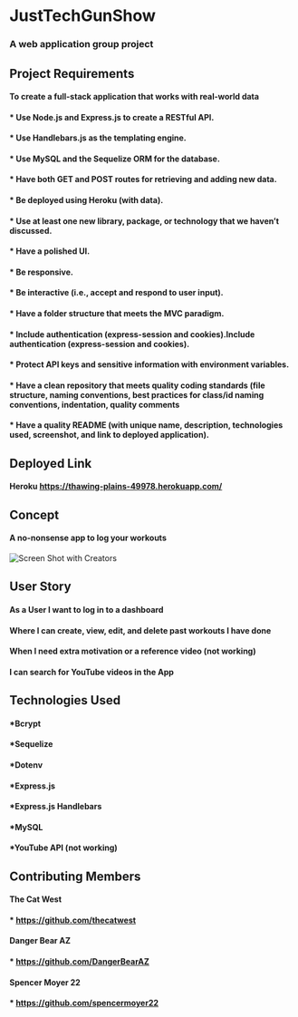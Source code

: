 # JustTechGunShow
### A web application group project 

## Project Requirements
#### To create a full-stack application that works with real-world data
#### * Use Node.js and Express.js to create a RESTful API.
#### * Use Handlebars.js as the templating engine.
#### * Use MySQL and the Sequelize ORM for the database.
#### * Have both GET and POST routes for retrieving and adding new data.
#### * Be deployed using Heroku (with data).
#### * Use at least one new library, package, or technology that we haven’t discussed.
#### * Have a polished UI.
#### * Be responsive.
#### * Be interactive (i.e., accept and respond to user input).
#### * Have a folder structure that meets the MVC paradigm.
#### * Include authentication (express-session and cookies).Include authentication (express-session and cookies).
#### * Protect API keys and sensitive information with environment variables.
#### * Have a clean repository that meets quality coding standards (file structure, naming conventions, best practices for class/id naming conventions, indentation, quality comments
#### * Have a quality README (with unique name, description, technologies used, screenshot, and link to deployed application).

## Deployed Link 
#### Heroku https://thawing-plains-49978.herokuapp.com/

## Concept 
#### A no-nonsense app to log your workouts 


![Screen Shot with Creators](https://github.com/thecatwest/JustTechGunShow/blob/develop/public/assets/screenshot.png "Screen Shot with creators")

## User Story 
#### As a User I want to log in to a dashboard 
#### Where I can create, view, edit, and delete past workouts I have done 
#### When I need extra motivation or a reference video (not working) 
#### I can search for YouTube videos in the App

## Technologies Used 
#### *Bcrypt 
#### *Sequelize 
#### *Dotenv
#### *Express.js
#### *Express.js Handlebars
#### *MySQL
#### *YouTube API (not working) 

## Contributing Members 
#### The Cat West 
#### * https://github.com/thecatwest
#### Danger Bear AZ 
#### * https://github.com/DangerBearAZ
#### Spencer Moyer 22
#### * https://github.com/spencermoyer22

